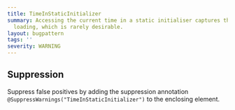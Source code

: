 ```yaml
---
title: TimeInStaticInitializer
summary: Accessing the current time in a static initialiser captures the time at class
  loading, which is rarely desirable.
layout: bugpattern
tags: ''
severity: WARNING
---
```


<!--
*** AUTO-GENERATED, DO NOT MODIFY ***
To make changes, edit the @BugPattern annotation or the explanation in docs/bugpattern.
-->



## Suppression
Suppress false positives by adding the suppression annotation `@SuppressWarnings("TimeInStaticInitializer")` to the enclosing element.
